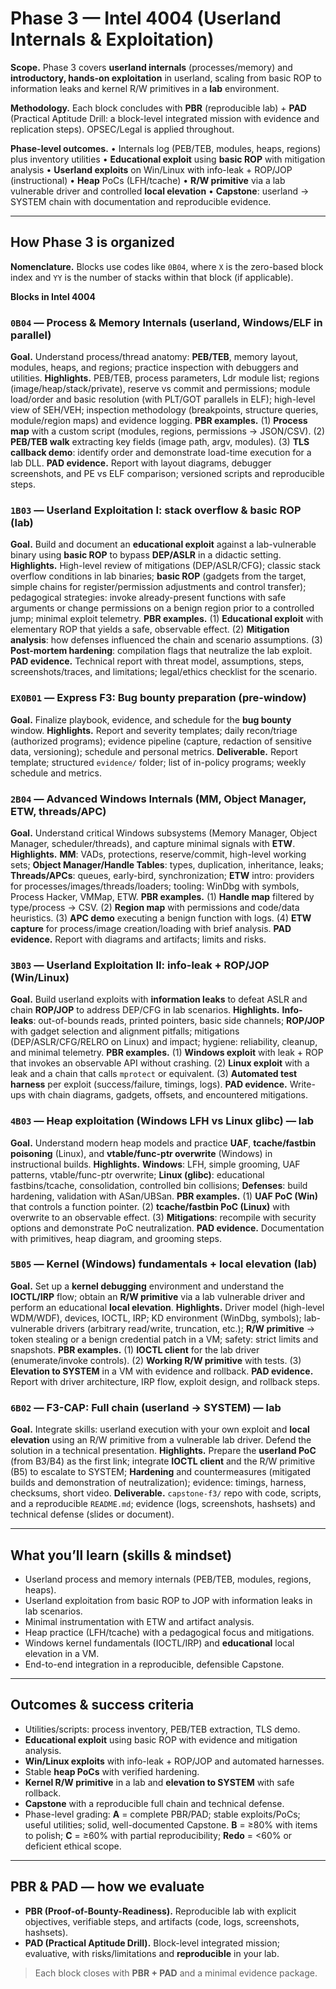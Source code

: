 
# Phase 3 — Intel 4004 (Userland Internals & Exploitation)

**Scope.** Phase 3 covers **userland internals** (processes/memory) and **introductory, hands-on exploitation** in userland, scaling from basic ROP to information leaks and kernel R/W primitives in a **lab** environment.

**Methodology.** Each block concludes with **PBR** (reproducible lab) + **PAD** (Practical Aptitude Drill: a block-level integrated mission with evidence and replication steps). OPSEC/Legal is applied throughout.

**Phase-level outcomes.**
• Internals log (PEB/TEB, modules, heaps, regions) plus inventory utilities • **Educational exploit** using **basic ROP** with mitigation analysis • **Userland exploits** on Win/Linux with info-leak + ROP/JOP (instructional) • **Heap** PoCs (LFH/tcache) • **R/W primitive** via a lab vulnerable driver and controlled **local elevation** • **Capstone**: userland → SYSTEM chain with documentation and reproducible evidence.

---

## How Phase 3 is organized

**Nomenclature.** Blocks use codes like `0B04`, where `X` is the zero-based block index and `YY` is the number of stacks within that block (if applicable).

**Blocks in Intel 4004**

### `0B04` — Process & Memory Internals (userland, Windows/ELF in parallel)

**Goal.** Understand process/thread anatomy: **PEB/TEB**, memory layout, modules, heaps, and regions; practice inspection with debuggers and utilities.
**Highlights.** PEB/TEB, process parameters, Ldr module list; regions (image/heap/stack/private), reserve vs commit and permissions; module load/order and basic resolution (with PLT/GOT parallels in ELF); high-level view of SEH/VEH; inspection methodology (breakpoints, structure queries, module/region maps) and evidence logging.
**PBR examples.** (1) **Process map** with a custom script (modules, regions, permissions → JSON/CSV). (2) **PEB/TEB walk** extracting key fields (image path, argv, modules). (3) **TLS callback demo**: identify order and demonstrate load-time execution for a lab DLL.
**PAD evidence.** Report with layout diagrams, debugger screenshots, and PE vs ELF comparison; versioned scripts and reproducible steps.

### `1B03` — Userland Exploitation I: stack overflow & basic ROP (lab)

**Goal.** Build and document an **educational exploit** against a lab-vulnerable binary using **basic ROP** to bypass **DEP/ASLR** in a didactic setting.
**Highlights.** High-level review of mitigations (DEP/ASLR/CFG); classic stack overflow conditions in lab binaries; **basic ROP** (gadgets from the target, simple chains for register/permission adjustments and control transfer); pedagogical strategies: invoke already-present functions with safe arguments or change permissions on a benign region prior to a controlled jump; minimal exploit telemetry.
**PBR examples.** (1) **Educational exploit** with elementary ROP that yields a safe, observable effect. (2) **Mitigation analysis**: how defenses influenced the chain and scenario assumptions. (3) **Post-mortem hardening**: compilation flags that neutralize the lab exploit.
**PAD evidence.** Technical report with threat model, assumptions, steps, screenshots/traces, and limitations; legal/ethics checklist for the scenario.

### `EX0B01` — Express F3: Bug bounty preparation (pre-window)

**Goal.** Finalize playbook, evidence, and schedule for the **bug bounty** window.
**Highlights.** Report and severity templates; daily recon/triage (authorized programs); evidence pipeline (capture, redaction of sensitive data, versioning); schedule and personal metrics.
**Deliverable.** Report template; structured `evidence/` folder; list of in-policy programs; weekly schedule and metrics.

### `2B04` — Advanced Windows Internals (MM, Object Manager, ETW, threads/APC)

**Goal.** Understand critical Windows subsystems (Memory Manager, Object Manager, scheduler/threads), and capture minimal signals with **ETW**.
**Highlights.** **MM**: VADs, protections, reserve/commit, high-level working sets; **Object Manager/Handle Tables**: types, duplication, inheritance, leaks; **Threads/APCs**: queues, early-bird, synchronization; **ETW** intro: providers for processes/images/threads/loaders; tooling: WinDbg with symbols, Process Hacker, VMMap, ETW.
**PBR examples.** (1) **Handle map** filtered by type/process → CSV. (2) **Region map** with permissions and code/data heuristics. (3) **APC demo** executing a benign function with logs. (4) **ETW capture** for process/image creation/loading with brief analysis.
**PAD evidence.** Report with diagrams and artifacts; limits and risks.

### `3B03` — Userland Exploitation II: info-leak + ROP/JOP (Win/Linux)

**Goal.** Build userland exploits with **information leaks** to defeat ASLR and chain **ROP/JOP** to address DEP/CFG in lab scenarios.
**Highlights.** **Info-leaks**: out-of-bounds reads, printed pointers, basic side channels; **ROP/JOP** with gadget selection and alignment pitfalls; mitigations (DEP/ASLR/CFG/RELRO on Linux) and impact; hygiene: reliability, cleanup, and minimal telemetry.
**PBR examples.** (1) **Windows exploit** with leak + ROP that invokes an observable API without crashing. (2) **Linux exploit** with a leak and a chain that calls `mprotect` or equivalent. (3) **Automated test harness** per exploit (success/failure, timings, logs).
**PAD evidence.** Write-ups with chain diagrams, gadgets, offsets, and encountered mitigations.

### `4B03` — Heap exploitation (Windows LFH vs Linux glibc) — lab

**Goal.** Understand modern heap models and practice **UAF**, **tcache/fastbin poisoning** (Linux), and **vtable/func-ptr overwrite** (Windows) in instructional builds.
**Highlights.** **Windows**: LFH, simple grooming, UAF patterns, vtable/func-ptr overwrite; **Linux (glibc)**: educational fastbins/tcache, consolidation, controlled bin collisions; **Defenses**: build hardening, validation with ASan/UBSan.
**PBR examples.** (1) **UAF PoC (Win)** that controls a function pointer. (2) **tcache/fastbin PoC (Linux)** with overwrite to an observable effect. (3) **Mitigations**: recompile with security options and demonstrate PoC neutralization.
**PAD evidence.** Documentation with primitives, heap diagram, and grooming steps.

### `5B05` — Kernel (Windows) fundamentals + local elevation (lab)

**Goal.** Set up a **kernel debugging** environment and understand the **IOCTL/IRP** flow; obtain an **R/W primitive** via a lab vulnerable driver and perform an educational **local elevation**.
**Highlights.** Driver model (high-level WDM/WDF), devices, IOCTL, IRP; KD environment (WinDbg, symbols); lab-vulnerable drivers (arbitrary read/write, truncation, etc.); **R/W primitive** → token stealing or a benign credential patch in a VM; safety: strict limits and snapshots.
**PBR examples.** (1) **IOCTL client** for the lab driver (enumerate/invoke controls). (2) **Working R/W primitive** with tests. (3) **Elevation to SYSTEM** in a VM with evidence and rollback.
**PAD evidence.** Report with driver architecture, IRP flow, exploit design, and rollback steps.

### `6B02` — F3-CAP: Full chain (userland → SYSTEM) — lab

**Goal.** Integrate skills: userland execution with your own exploit and **local elevation** using an R/W primitive from a vulnerable lab driver. Defend the solution in a technical presentation.
**Highlights.** Prepare the **userland PoC** (from B3/B4) as the first link; integrate **IOCTL client** and the R/W primitive (B5) to escalate to SYSTEM; **Hardening** and countermeasures (mitigated builds and demonstration of neutralization); evidence: timings, harness, checksums, short video.
**Deliverable.** `capstone-f3/` repo with code, scripts, and a reproducible `README.md`; evidence (logs, screenshots, hashsets) and technical defense (slides or document).

---

## What you’ll learn (skills & mindset)

* Userland process and memory internals (PEB/TEB, modules, regions, heaps).
* Userland exploitation from basic ROP to JOP with information leaks in lab scenarios.
* Minimal instrumentation with ETW and artifact analysis.
* Heap practice (LFH/tcache) with a pedagogical focus and mitigations.
* Windows kernel fundamentals (IOCTL/IRP) and **educational** local elevation in a VM.
* End-to-end integration in a reproducible, defensible Capstone.

---

## Outcomes & success criteria

* Utilities/scripts: process inventory, PEB/TEB extraction, TLS demo.
* **Educational exploit** using basic ROP with evidence and mitigation analysis.
* **Win/Linux exploits** with info-leak + ROP/JOP and automated harnesses.
* Stable **heap PoCs** with verified hardening.
* **Kernel R/W primitive** in a lab and **elevation to SYSTEM** with safe rollback.
* **Capstone** with a reproducible full chain and technical defense.
* Phase-level grading: **A** = complete PBR/PAD; stable exploits/PoCs; useful utilities; solid, well-documented Capstone. **B** = ≥80% with items to polish; **C** = ≥60% with partial reproducibility; **Redo** = <60% or deficient ethical scope.

---

## PBR & PAD — how we evaluate

* **PBR (Proof-of-Bounty-Readiness).** Reproducible lab with explicit objectives, verifiable steps, and artifacts (code, logs, screenshots, hashsets).
* **PAD (Practical Aptitude Drill).** Block-level integrated mission; evaluative, with risks/limitations and **reproducible** in your lab.

> Each block closes with **PBR + PAD** and a minimal evidence package.
